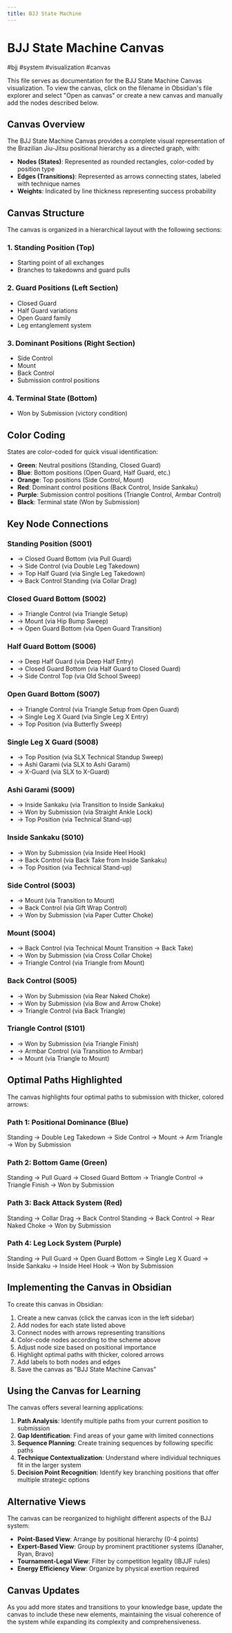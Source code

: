 ```yaml
---
title: BJJ State Machine
---
```


# BJJ State Machine Canvas
#bjj #system #visualization #canvas

This file serves as documentation for the BJJ State Machine Canvas visualization. To view the canvas, click on the filename in Obsidian's file explorer and select "Open as canvas" or create a new canvas and manually add the nodes described below.

## Canvas Overview

The BJJ State Machine Canvas provides a complete visual representation of the Brazilian Jiu-Jitsu positional hierarchy as a directed graph, with:

- **Nodes (States)**: Represented as rounded rectangles, color-coded by position type
- **Edges (Transitions)**: Represented as arrows connecting states, labeled with technique names
- **Weights**: Indicated by line thickness representing success probability

## Canvas Structure

The canvas is organized in a hierarchical layout with the following sections:

### 1. Standing Position (Top)
- Starting point of all exchanges
- Branches to takedowns and guard pulls

### 2. Guard Positions (Left Section)
- Closed Guard
- Half Guard variations
- Open Guard family
- Leg entanglement system

### 3. Dominant Positions (Right Section)
- Side Control
- Mount
- Back Control
- Submission control positions

### 4. Terminal State (Bottom)
- Won by Submission (victory condition)

## Color Coding

States are color-coded for quick visual identification:

- **Green**: Neutral positions (Standing, Closed Guard)
- **Blue**: Bottom positions (Open Guard, Half Guard, etc.)
- **Orange**: Top positions (Side Control, Mount)
- **Red**: Dominant control positions (Back Control, Inside Sankaku)
- **Purple**: Submission control positions (Triangle Control, Armbar Control)
- **Black**: Terminal state (Won by Submission)

## Key Node Connections

### Standing Position (S001)
- → Closed Guard Bottom (via Pull Guard)
- → Side Control (via Double Leg Takedown)
- → Top Half Guard (via Single Leg Takedown)
- → Back Control Standing (via Collar Drag)

### Closed Guard Bottom (S002)
- → Triangle Control (via Triangle Setup)
- → Mount (via Hip Bump Sweep)
- → Open Guard Bottom (via Open Guard Transition)

### Half Guard Bottom (S006)
- → Deep Half Guard (via Deep Half Entry)
- → Closed Guard Bottom (via Half Guard to Closed Guard)
- → Side Control Top (via Old School Sweep)

### Open Guard Bottom (S007)
- → Triangle Control (via Triangle Setup from Open Guard)
- → Single Leg X Guard (via Single Leg X Entry)
- → Top Position (via Butterfly Sweep)

### Single Leg X Guard (S008)
- → Top Position (via SLX Technical Standup Sweep)
- → Ashi Garami (via SLX to Ashi Garami)
- → X-Guard (via SLX to X-Guard)

### Ashi Garami (S009)
- → Inside Sankaku (via Transition to Inside Sankaku)
- → Won by Submission (via Straight Ankle Lock)
- → Top Position (via Technical Stand-up)

### Inside Sankaku (S010)
- → Won by Submission (via Inside Heel Hook)
- → Back Control (via Back Take from Inside Sankaku)
- → Top Position (via Technical Stand-up)

### Side Control (S003)
- → Mount (via Transition to Mount)
- → Back Control (via Gift Wrap Control)
- → Won by Submission (via Paper Cutter Choke)

### Mount (S004)
- → Back Control (via Technical Mount Transition → Back Take)
- → Won by Submission (via Cross Collar Choke)
- → Triangle Control (via Triangle from Mount)

### Back Control (S005)
- → Won by Submission (via Rear Naked Choke)
- → Won by Submission (via Bow and Arrow Choke)
- → Triangle Control (via Back Triangle)

### Triangle Control (S101)
- → Won by Submission (via Triangle Finish)
- → Armbar Control (via Transition to Armbar)
- → Mount (via Triangle to Mount)

## Optimal Paths Highlighted

The canvas highlights four optimal paths to submission with thicker, colored arrows:

### Path 1: Positional Dominance (Blue)
Standing → Double Leg Takedown → Side Control → Mount → Arm Triangle → Won by Submission

### Path 2: Bottom Game (Green)
Standing → Pull Guard → Closed Guard Bottom → Triangle Control → Triangle Finish → Won by Submission

### Path 3: Back Attack System (Red)
Standing → Collar Drag → Back Control Standing → Back Control → Rear Naked Choke → Won by Submission

### Path 4: Leg Lock System (Purple)
Standing → Pull Guard → Open Guard Bottom → Single Leg X Guard → Inside Sankaku → Inside Heel Hook → Won by Submission

## Implementing the Canvas in Obsidian

To create this canvas in Obsidian:

1. Create a new canvas (click the canvas icon in the left sidebar)
2. Add nodes for each state listed above
3. Connect nodes with arrows representing transitions
4. Color-code nodes according to the scheme above
5. Adjust node size based on positional importance
6. Highlight optimal paths with thicker, colored arrows
7. Add labels to both nodes and edges
8. Save the canvas as "BJJ State Machine Canvas"

## Using the Canvas for Learning

The canvas offers several learning applications:

1. **Path Analysis**: Identify multiple paths from your current position to submission
2. **Gap Identification**: Find areas of your game with limited connections
3. **Sequence Planning**: Create training sequences by following specific paths
4. **Technique Contextualization**: Understand where individual techniques fit in the larger system
5. **Decision Point Recognition**: Identify key branching positions that offer multiple strategic options

## Alternative Views

The canvas can be reorganized to highlight different aspects of the BJJ system:

- **Point-Based View**: Arrange by positional hierarchy (0-4 points)
- **Expert-Based View**: Group by prominent practitioner systems (Danaher, Ryan, Bravo)
- **Tournament-Legal View**: Filter by competition legality (IBJJF rules)
- **Energy Efficiency View**: Organize by physical exertion required

## Canvas Updates

As you add more states and transitions to your knowledge base, update the canvas to include these new elements, maintaining the visual coherence of the system while expanding its complexity and comprehensiveness.

